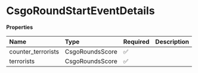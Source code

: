 # CsgoRoundStartEventDetails

**Properties**

| Name               | Type            | Required | Description |
| :----------------- | :-------------- | :------- | :---------- |
| counter_terrorists | CsgoRoundsScore | ✅       |             |
| terrorists         | CsgoRoundsScore | ✅       |             |

<!-- This file was generated by liblab | https://liblab.com/ -->

